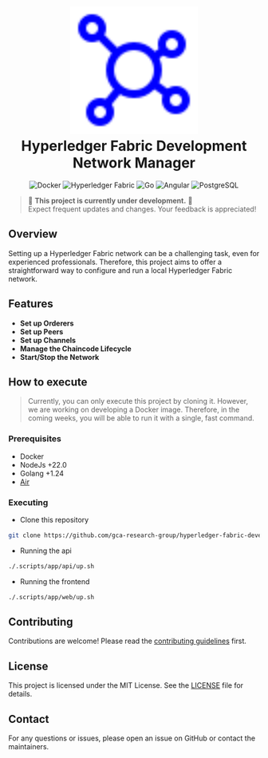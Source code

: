 <h1 align="center">
  <br>
    <img src="assets/logo.svg" height="256px" alt="Hyperledger Fabric Development Network Manager">
  <br>
  Hyperledger Fabric Development Network Manager
  <br>
</h1>

<p align="center">
    <img alt="Docker" src="https://img.shields.io/badge/Docker-2496ED?style=for-the-badge&logo=docker&logoColor=white" />
    <img alt="Hyperledger Fabric" src="https://img.shields.io/badge/Hyperledger_Fabric-2.0-ff69b4?style=for-the-badge&logo=hyperledger&logoColor=white" />
    <img alt="Go" src="https://img.shields.io/badge/Go-00ADD8?style=for-the-badge&logo=go&logoColor=white" />
    <img alt="Angular" src="https://img.shields.io/badge/Angular-20232f?style=for-the-badge&logo=angular&logoColor=red" />
    <img alt="PostgreSQL" src="https://img.shields.io/badge/PostgreSQL-336791?style=for-the-badge&logo=postgresql&logoColor=white" />
</p>

> 🚧 **This project is currently under development.** 🚧  
> Expect frequent updates and changes. Your feedback is appreciated!

## Overview

Setting up a Hyperledger Fabric network can be a challenging task, even for experienced professionals. Therefore, this project aims to offer a straightforward way to configure and run a local Hyperledger Fabric network.

<!-- Setting up a Hyperledger Fabric network can be a challenging task, even for experienced professionals. For those who are just starting out, or even for those who simply want to try the network in development mode, building the network can be time-consuming and requires a great deal of knowledge. The Hyperledger Fabric Development Network Manager is an open-source, free-to-use tool that aims to address this challenge by offering high-level abstractions. On the one hand, abstractions hide implementation and configuration details; on the other hand, we don't need to worry about these details if we're just learning how the network works or applying it to a business problem. -->

## Features

- **Set up Orderers**
- **Set up Peers**
- **Set up Channels**
- **Manage the Chaincode Lifecycle**
- **Start/Stop the Network**

## How to execute

> Currently, you can only execute this project by cloning it. However, we are working on developing a Docker image. Therefore, in the coming weeks, you will be able to run it with a single, fast command.

### Prerequisites
- Docker
- NodeJs +22.0
- Golang +1.24
- [Air](https://github.com/air-verse/air)

### Executing

- Clone this repository
```sh
git clone https://github.com/gca-research-group/hyperledger-fabric-development-network-manager.git
```

- Running the api
```sh
./.scripts/app/api/up.sh
```

- Running the frontend
```sh
./.scripts/app/web/up.sh
```

## Contributing

Contributions are welcome! Please read the [contributing guidelines](CONTRIBUTING.md) first.

## License

This project is licensed under the MIT License. See the [LICENSE](LICENSE) file for details.

## Contact

For any questions or issues, please open an issue on GitHub or contact the maintainers.
